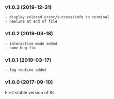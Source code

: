 ### v1.0.3 (2019-12-31)

    - display colored error/success/info to terminal
    - newline at end of file

### v1.0.2 (2019-03-18)

    - interactive mode added
    - some bug fix

### v1.0.1 (2019-03-17)

    - log routine added

### v1.0.0 (2017-09-10)

First stable version of Kli.
